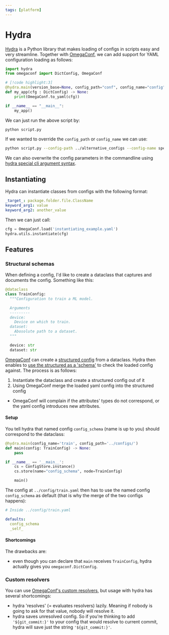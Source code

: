 ```yaml
---
tags: [platform]
---
```

# Hydra

[Hydra](https://hydra.cc/) is a Python library that makes loading of configs in
scripts easy and very streamline. Together with [OmegaConf](./omegaconf.md), we
can add support for YAML configuration loading as follows:

```python
import hydra
from omegaconf import DictConfig, OmegaConf

# [!code highlight:3]
@hydra.main(version_base=None, config_path="conf", config_name="config")
def my_app(cfg : DictConfig) -> None:
    print(OmegaConf.to_yaml(cfg))

if __name__ == "__main__":
    my_app()
```

We can just run the above script by:
```bash
python script.py
```

If we wanted to override the `config_path` or `config_name` we can use:
```bash
python script.py --config-path ../alternative_configs --config-name special.yaml
```

We can also overwrite the config parameters in the commandline using [hydra
special cli argument
syntax](https://hydra.cc/docs/advanced/override_grammar/basic/).

## Instantiating

Hydra can instantiate classes from configs with the following format:

```yaml
_target_: package.folder.file.ClassName
keyword_arg1: value
keyword_arg2: another_value
```

Then we can just call:
```python
cfg = OmegaConf.load('instantiating_example.yaml')
hydra.utils.instantiate(cfg)
```

## Features

### Structural schemas

When defining a config, I'd like to create a dataclass that captures and
documents the config. Something like this:

```python
@dataclass
class TrainConfig:
  """Configuration to train a ML model.

  Arguments
  ---------
  device:
    Device on which to train.
  dataset:
    Abosolute path to a dataset.
  """

  device: str
  dataset: str
```

[OmegaConf](./omegaconf.md) can create a [structured
config](https://omegaconf.readthedocs.io/en/2.0_branch/structured_config.html)
from a dataclass. Hydra then enables to [use the structured as a
'schema'](https://hydra.cc/docs/tutorials/structured_config/schema/) to
check the loaded config against. The process is as follows:

1. Instantiate the dataclass and create a structured config out of it
2. Using OmegaConf merge the loaded yaml config into the structured config
  - OmegaConf will complain if the attributes' types do not correspond, or the
    yaml config introduces new attributes.

#### Setup

You tell hydra that named config `config_schema` (name is up to you) should
correspond to the dataclass:

```python
@hydra.main(config_name='train', config_path='../configs/')
def main(config: TrainConfig) -> None:
    pass

if __name__ == '__main__':
    cs = ConfigStore.instance()
    cs.store(name="config_schema", node=TrainConfig)

    main()
```

The config at `../config/train.yaml` then has to use the named config
`config_schema` as default (that is why the merge of the two configs happens):

```yaml
# Inside ../config/train.yaml

defaults:
  config_schema
  _self_
```


#### Shortcomings

The drawbacks are:
- even though you can declare that `main` receives `TrainConfig`, hydra actually
  gives you `omegaconf.DictConfig`.

### Custom resolvers

You can use [OmegaConf's custom resolvers](./omegaconf.md#custom-resolvers), but
usage with hydra has several shortcomings:

- hydra 'resolves' (= evaluates resolvers) lazily. Meaning if nobody is going to
  ask for that value, nobody will resolve it.
- hydra saves unresolved config. So if you're thinking to add `'${git_commit:}'`
  to your config that would resolve to current commit, hydra will save just the
  string `'${git_commit:}'`.


